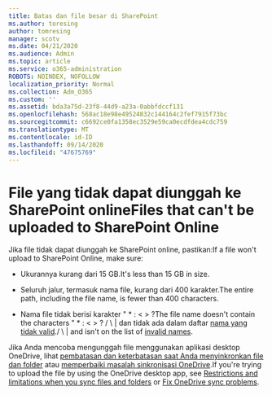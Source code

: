 ```yaml
---
title: Batas dan file besar di SharePoint
ms.author: toresing
author: tomresing
manager: scotv
ms.date: 04/21/2020
ms.audience: Admin
ms.topic: article
ms.service: o365-administration
ROBOTS: NOINDEX, NOFOLLOW
localization_priority: Normal
ms.collection: Adm_O365
ms.custom: ''
ms.assetid: bda3a75d-23f8-44d9-a23a-0abbfdccf131
ms.openlocfilehash: 568ac18e98e49524832c144164c2fef7915f73bc
ms.sourcegitcommit: c6692ce0fa1358ec3529e59ca0ecdfdea4cdc759
ms.translationtype: MT
ms.contentlocale: id-ID
ms.lasthandoff: 09/14/2020
ms.locfileid: "47675769"
---
```

# <a name="files-that-cant-be-uploaded-to-sharepoint-online"></a><span data-ttu-id="31d1b-102">File yang tidak dapat diunggah ke SharePoint online</span><span class="sxs-lookup"><span data-stu-id="31d1b-102">Files that can't be uploaded to SharePoint Online</span></span>

<span data-ttu-id="31d1b-103">Jika file tidak dapat diunggah ke SharePoint online, pastikan:</span><span class="sxs-lookup"><span data-stu-id="31d1b-103">If a file won't upload to SharePoint Online, make sure:</span></span>
  
- <span data-ttu-id="31d1b-104">Ukurannya kurang dari 15 GB.</span><span class="sxs-lookup"><span data-stu-id="31d1b-104">It's less than 15 GB in size.</span></span>
    
- <span data-ttu-id="31d1b-105">Seluruh jalur, termasuk nama file, kurang dari 400 karakter.</span><span class="sxs-lookup"><span data-stu-id="31d1b-105">The entire path, including the file name, is fewer than 400 characters.</span></span>
    
- <span data-ttu-id="31d1b-106">Nama file tidak berisi karakter " \* : \< \> ?</span><span class="sxs-lookup"><span data-stu-id="31d1b-106">The file name doesn't contain the characters " \* : \< \> ?</span></span> <span data-ttu-id="31d1b-107">/ \ | dan tidak ada dalam daftar [nama yang tidak valid](https://go.microsoft.com/fwlink/?linkid=866430).</span><span class="sxs-lookup"><span data-stu-id="31d1b-107">/ \ | and isn't on the list of [invalid names](https://go.microsoft.com/fwlink/?linkid=866430).</span></span>
    
<span data-ttu-id="31d1b-108">Jika Anda mencoba mengunggah file menggunakan aplikasi desktop OneDrive, lihat [pembatasan dan keterbatasan saat Anda menyinkronkan file dan folder](httpsbv://go.microsoft.com/fwlink/p/?LinkID=717734) atau [memperbaiki masalah sinkronisasi OneDrive](https://go.microsoft.com/fwlink/?linkid=866431).</span><span class="sxs-lookup"><span data-stu-id="31d1b-108">If you're trying to upload the file by using the OneDrive desktop app, see [Restrictions and limitations when you sync files and folders](httpsbv://go.microsoft.com/fwlink/p/?LinkID=717734) or [Fix OneDrive sync problems](https://go.microsoft.com/fwlink/?linkid=866431).</span></span>
  

